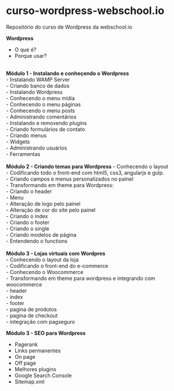 # curso-wordpress-webschool.io
Repositório do curso de Wordpress da webschool.io

<strong>Wordpress </strong>
- O que é? <br/>
- Porque usar?<br/>
<br/>
<strong>Módulo 1 - Instalando e conheçendo o Wordpress</strong><br/>
- Instalando WAMP Server<br/>
- Criando banco de dados<br/>
- Instalando Wordpress<br/>
- Conhecendo o menu mídia<br/>
- Conhecendo o menu páginas<br/>
- Conhecendo o menu posts<br/>
- Administrando comentários<br/>
- Instalando e removendo plugins<br/>
- Criando formulários de contato<br/>
- Criando menus<br/>
- Widgets<br/>
- Administrando usuários<br/>
- Ferramentas<br/>
<br/>
<strong>Módulo 2 - Criando temas para Wordpress</strong>
- Conhecendo o layout<br/>
- Codificando todo o front-end com html5, css3, angularjs e gulp.<br/>
- Criando campos e menus personalizados no painel<br/>
- Transformando em theme para Wordpress:<br/>
- Criando o header<br/>
- Menu<br/>
- Alteração de logo pelo painel<br/>
- Alteração de cor do site pelo painel<br/>
- Criando o index<br/>
- Criando o footer<br/>
- Criando o single<br/>
- Criando modelos de página<br/>
- Entendendo o functions<br/>
<br/>
<strong>Módulo 3 - Lojas virtuais com Wordpres</strong><br/>
- Conhecendo o layout da loja<br/>
- Codificando o front-end do e-commerce<br/>
- Conhecendo o Woocommerce <br/>
- Transformando em theme para wordpress e integrando com woocommerce<br/>
- header<br/>
- index<br/>
- footer<br/>
- pagina de produtos<br/>
- pagina de checkout<br/>
- integração com pagseguro<br/>

<strong>Módulo 3 - SEO para Wordpress</strong>
- Pagerank<br/>
- Links permanentes<br/>
- On page <br/>
- Off page<br/>
- Melhores plugins<br/>
- Google Search Console<br/>
- Sitemap.xml
